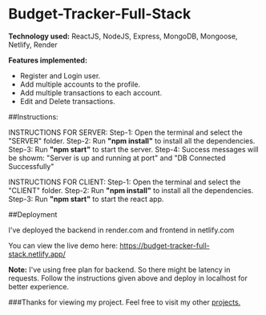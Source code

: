 # Budget-Tracker-Full-Stack

**Technology used:** ReactJS, NodeJS, Express, MongoDB, Mongoose, Netlify, Render

**Features implemented:**
- Register and Login user.
- Add multiple accounts to the profile.
- Add multiple transactions to each account.
- Edit and Delete transactions.

##Instructions:

INSTRUCTIONS FOR SERVER:
Step-1: Open the terminal and select the "SERVER" folder.
Step-2: Run **"npm install"** to install all the dependencies.
Step-3: Run **"npm start"** to start the server.
Step-4: Success messages will be showm: "Server is up and running at port" and "DB Connected Successfully"

INSTRUCTIONS FOR CLIENT:
Step-1: Open the terminal and select the "CLIENT" folder.
Step-2: Run **"npm install"** to install all the dependencies.
Step-3: Run **"npm start"** to start the react app.

##Deployment

I've deployed the backend in render.com and frontend in netlify.com

You can view the live demo here: https://budget-tracker-full-stack.netlify.app/

**Note:** I've using free plan for backend. So there might be latency in requests. 
Follow the instructions given above and deploy in localhost for better experience.

###Thanks for viewing my project. Feel free to visit my other [projects.](https://github.com/suryad6201?tab=repositories)

